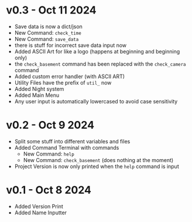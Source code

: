 # v0.3 - Oct 11 2024
- Save data is now a dict/json
- New Command: `check_time`
- New Command: `save_data`
- there is stuff for incorrect save data input now
- Added ASCII Art for like a logo (happens at beginning and beginning only)
- the `check_basement` command has been replaced with the `check_camera` command
- Added custom error handler (with ASCII ART)
- Utility Files have the prefix of `util_` now
- Added Night system
- Added Main Menu
- Any user input is automatically lowercased to avoid case sensitivity

# v0.2 - Oct 9 2024
- Split some stuff into different variables and files
- Added Command Terminal with commands
  - New Command: `help`
  - New Command: `check_basement` (does nothing at the moment)
- Project Version is now only printed when the `help` command is input

# v0.1 - Oct 8 2024
- Added Version Print
- Added Name Inputter